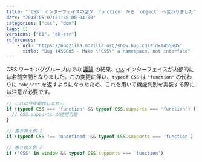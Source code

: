```yaml
---
title: "`CSS` インターフェイスの型が `function` から `object` へ変わりました"
date: "2018-05-07T21:30:00-04:00"
categories: ["css", "dom"]
tags: []
versions: ["61", "68-esr"]
references:
    - url: "https://bugzilla.mozilla.org/show_bug.cgi?id=1455805"
      title: "Bug 1455805 - Make \"CSS\" a namespace, not interface"
---
```

CSS ワーキンググループ内での [議論](https://github.com/w3c/csswg-drafts/pull/437) の結果、[`CSS`](https://developer.mozilla.org/docs/Web/API/CSS) インターフェイスが内部的には名前空間となりました。この変更に伴い、`typeof CSS` は `"function"` の代わりに `"object"` を返すようになったため、これを用いて機能判別を実装する際には注意が必要です。

```js
// これは今後動作しません
if (typeof CSS === 'function' && typeof CSS.supports === 'function') {
  // CSS.supports が使用可能
}

// 書き換え例 1
if (typeof CSS !== 'undefined' && typeof CSS.supports === 'function')

// 書き換え例 2
if ('CSS' in window && typeof CSS.supports === 'function')
```
